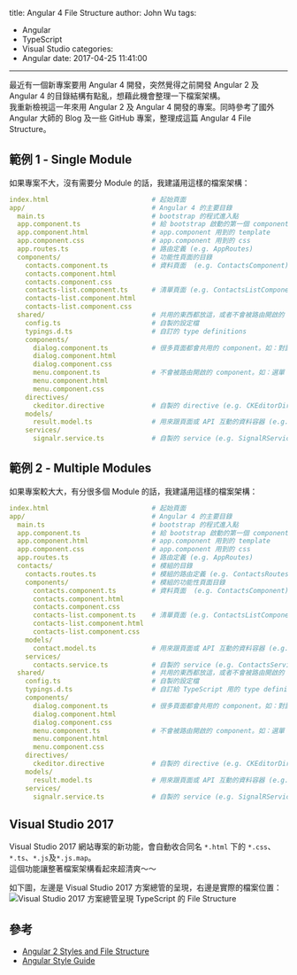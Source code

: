 title: Angular 4 File Structure
author: John Wu
tags:
  - Angular
  - TypeScript
  - Visual Studio
categories:
  - Angular
date: 2017-04-25 11:41:00
---

最近有一個新專案要用 Angular 4 開發，突然覺得之前開發 Angular 2 及 Angular 4 的目錄結構有點亂，想藉此機會整理一下檔案架構。  
我重新檢視這一年來用 Angular 2 及 Angular 4 開發的專案。同時參考了國外 Angular 大師的 Blog 及一些 GitHub 專案，整理成這篇 Angular 4 File Structure。

<!-- more -->

## 範例 1 - Single Module

如果專案不大，沒有需要分 Module 的話，我建議用這樣的檔案架構：

```yml
index.html                          # 起始頁面
app/                                # Angular 4 的主要目錄
  main.ts                           # bootstrap 的程式進入點
  app.component.ts                  # 給 bootstrap 啟動的第一個 component (e.g. AppComponent)
  app.component.html                # app.component 用到的 template
  app.component.css                 # app.component 用到的 css
  app.routes.ts                     # 路由定義 (e.g. AppRoutes)
  components/                       # 功能性頁面的目錄
    contacts.component.ts           # 資料頁面  (e.g. ContactsComponent)
    contacts.component.html
    contacts.component.css
    contacts-list.component.ts      # 清單頁面 (e.g. ContactsListComponent)
    contacts-list.component.html
    contacts-list.component.css
  shared/                           # 共用的東西都放這，或者不會被路由開啟的 component
    config.ts                       # 自製的設定檔
    typings.d.ts                    # 自訂的 type definitions 
    components/   
      dialog.component.ts           # 很多頁面都會共用的 component。如：對話框 (e.g. DialogComponent)
      dialog.component.html
      dialog.component.css 
      menu.component.ts             # 不會被路由開啟的 component。如：選單 (e.g. MenuComponent)
      menu.component.html
      menu.component.css
    directives/
      ckeditor.directive            # 自製的 directive (e.g. CKEditorDirective)
    models/
      result.model.ts               # 用來跟頁面或 API 互動的資料容器 (e.g. ResultModel)
    services/
      signalr.service.ts            # 自製的 service (e.g. SignalRService)
```

## 範例 2 - Multiple Modules

如果專案較大大，有分很多個 Module 的話，我建議用這樣的檔案架構：

```yml
index.html                          # 起始頁面
app/                                # Angular 4 的主要目錄
  main.ts                           # bootstrap 的程式進入點
  app.component.ts                  # 給 bootstrap 啟動的第一個 component (e.g. AppComponent)
  app.component.html                # app.component 用到的 template
  app.component.css                 # app.component 用到的 css
  app.routes.ts                     # 路由定義 (e.g. AppRoutes)
  contacts/                         # 模組的目錄
    contacts.routes.ts              # 模組的路由定義 (e.g. ContactsRoutes)
    components/                     # 模組的功能性頁面目錄
      contacts.component.ts         # 資料頁面  (e.g. ContactsComponent)
      contacts.component.html       
      contacts.component.css        
      contacts-list.component.ts    # 清單頁面 (e.g. ContactsListComponent)
      contacts-list.component.html
      contacts-list.component.css
    models/
      contact.model.ts              # 用來跟頁面或 API 互動的資料容器 (e.g. ContactModel)
    services/
      contacts.service.ts           # 自製的 service (e.g. ContactsService)
  shared/                           # 共用的東西都放這，或者不會被路由開啟的 component
    config.ts                       # 自製的設定檔
    typings.d.ts                    # 自訂給 TypeScript 用的 type definitions 
    components/   
      dialog.component.ts           # 很多頁面都會共用的 component。如：對話框 (e.g. DialogComponent)
      dialog.component.html        
      dialog.component.css         
      menu.component.ts             # 不會被路由開啟的 component。如：選單 (e.g. MenuComponent)
      menu.component.html
      menu.component.css
    directives/
      ckeditor.directive            # 自製的 directive (e.g. CKEditorDirective)
    models/
      result.model.ts               # 用來跟頁面或 API 互動的資料容器 (e.g. ResultModel)
    services/
      signalr.service.ts            # 自製的 service (e.g. SignalRService)
```

## Visual Studio 2017

Visual Studio 2017 網站專案的新功能，會自動收合同名 `*.html` 下的 `*.css`、`*.ts`、`*.js`及`*.js.map`。  
這個功能讓整著檔案架構看起來超清爽～～  

如下圖，左邊是 Visual Studio 2017 方案總管的呈現，右邊是實際的檔案位置：  
![Visual Studio 2017 方案總管呈現 TypeScript 的 File Structure](/images/pasted-91.gif)

## 參考

* [Angular 2 Styles and File Structure](https://johnpapa.net/angular-2-styles/)
* [Angular Style Guide](https://angular.io/styleguide)